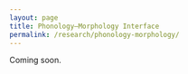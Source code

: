 ```yaml
---
layout: page
title: Phonology–Morphology Interface
permalink: /research/phonology-morphology/
---
```

Coming soon.
